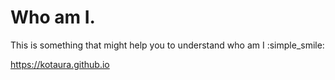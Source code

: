 # Who am I.

This is something that might help you to understand who am I :simple_smile:

https://kotaura.github.io
